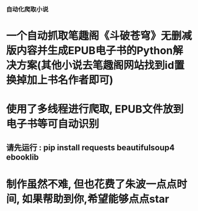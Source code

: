 ### 自动化爬取小说


# 一个自动抓取笔趣阁《斗破苍穹》无删减版内容并生成EPUB电子书的Python解决方案(其他小说去笔趣阁网站找到id置换掉加上书名作者即可)
# 使用了多线程进行爬取, EPUB文件放到电子书等可自动识别


## 请先运行 : pip install requests beautifulsoup4 ebooklib





# 制作虽然不难, 但也花费了朱波一点点时间, 如果帮助到你,希望能够点点star